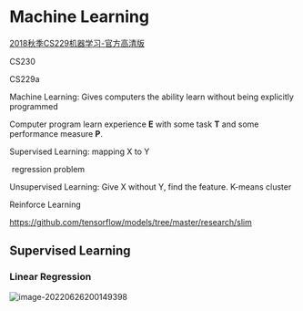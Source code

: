 # Machine Learning

[2018秋季CS229机器学习-官方高清版](https://www.bilibili.com/video/BV1Et4y1U7WB?spm_id_from=333.337.search-card.all.click&vd_source=1a2bc798b594739d5cce7242cdf67ae9)



CS230

CS229a



Machine Learning: Gives computers the ability learn without being explicitly programmed

Computer program learn experience **E** with some task **T** and some performance measure **P**.





Supervised Learning: mapping X to Y 

​	regression problem

Unsupervised Learning: Give X without Y, find the feature. K-means cluster

Reinforce Learning

https://github.com/tensorflow/models/tree/master/research/slim

## Supervised Learning

### Linear Regression

![image-20220626200149398](D:\Repo\learning_repo\deep_learning\machine_learning.assets\image-20220626200149398.png)